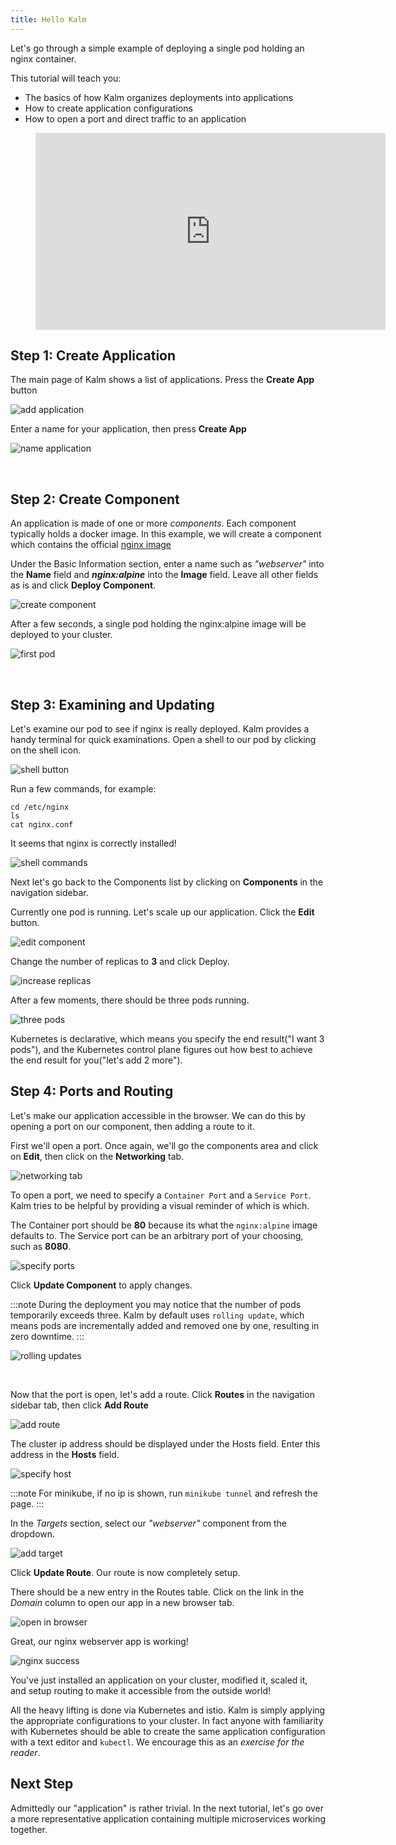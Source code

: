 ```yaml
---
title: Hello Kalm
---
```


Let's go through a simple example of deploying a single pod holding an nginx container.

This tutorial will teach you:

- The basics of how Kalm organizes deployments into applications
- How to create application configurations
- How to open a port and direct traffic to an application

<figure class="video_container">
  <iframe width="560" height="315" src="https://www.youtube.com/embed/fzig4AvMr74" frameborder="0" allowfullscreen="true"> </iframe>
</figure>

## Step 1: Create Application

The main page of Kalm shows a list of applications. Press the **Create App** button

![add application](assets/add-app.png)

Enter a name for your application, then press **Create App**

![name application](assets/name-app.png)

<br />

## Step 2: Create Component

An application is made of one or more _components_. Each component typically holds a docker image. In this example, we will create a component which contains the official <a href="https://hub.docker.com/_/nginx" target="_blank">nginx image</a>

Under the Basic Information section, enter a name such as _"webserver"_ into the **Name** field and **_nginx:alpine_** into the **Image** field. Leave all other fields as is and click **Deploy Component**.

![create component](assets/create-comp.png)

After a few seconds, a single pod holding the nginx:alpine image will be deployed to your cluster.

![first pod](assets/first-pod.png)

<br />

## Step 3: Examining and Updating

Let's examine our pod to see if nginx is really deployed. Kalm provides a handy terminal for quick examinations. Open a shell to our pod by clicking on the shell icon.

![shell button](assets/shell-button.png)

Run a few commands, for example:

```
cd /etc/nginx
ls
cat nginx.conf
```

It seems that nginx is correctly installed!

![shell commands](assets/shell-cmd.png)

Next let's go back to the Components list by clicking on **Components** in the navigation sidebar.

Currently one pod is running. Let's scale up our application. Click the **Edit** button.

![edit component](assets/first-pod.png)

Change the number of replicas to **3** and click Deploy.

![increase replicas](assets/increase-replicas.png)

After a few moments, there should be three pods running.

![three pods](assets/three-pods.png)

Kubernetes is declarative, which means you specify the end result("I want 3 pods"), and the Kubernetes control plane figures out how best to achieve the end result for you("let's add 2 more").

## Step 4: Ports and Routing

Let's make our application accessible in the browser. We can do this by opening a port on our component, then adding a route to it.

First we'll open a port. Once again, we'll go the components area and click on **Edit**, then click on the **Networking** tab.

![networking tab](assets/networking-tab.png)

To open a port, we need to specify a `Container Port` and a `Service Port`. Kalm tries to be helpful by providing a visual reminder of which is which.

The Container port should be **80** because its what the `nginx:alpine` image defaults to. The Service port can be an arbitrary port of your choosing, such as **8080**.

![specify ports](assets/ports.png)

Click **Update Component** to apply changes.

:::note
During the deployment you may notice that the number of pods temporarily exceeds three. Kalm by default uses `rolling update`, which means pods are incrementally added and removed one by one, resulting in zero downtime.
:::

![rolling updates](assets/rolling-update.png)

<br />

Now that the port is open, let's add a route. Click **Routes** in the navigation sidebar tab, then click **Add Route**

![add route](assets/add-route.png)

The cluster ip address should be displayed under the Hosts field. Enter this address in the **Hosts** field.

![specify host](assets/specify-ip.png)

:::note
For minikube, if no ip is shown, run `minikube tunnel` and refresh the page.
:::

In the _Targets_ section, select our _"webserver"_ component from the dropdown.

![add target](assets/add-target.png)

Click **Update Route**. Our route is now completely setup.

There should be a new entry in the Routes table. Click on the link in the _Domain_ column to open our app in a new browser tab.

![open in browser](assets/open-in-browser.png)

Great, our nginx webserver app is working!

![nginx success](assets/nginx-success.png)

You've just installed an application on your cluster, modified it, scaled it, and setup routing to make it accessible from the outside world!

All the heavy lifting is done via Kubernetes and istio. Kalm is simply applying the appropriate configurations to your cluster. In fact anyone with familiarity with Kubernetes should be able to create the same application configuration with a text editor and `kubectl`. We encourage this as an _exercise for the reader_.

## Next Step

Admittedly our "application" is rather trivial. In the next tutorial, let's go over a more representative application containing multiple microservices working together.
